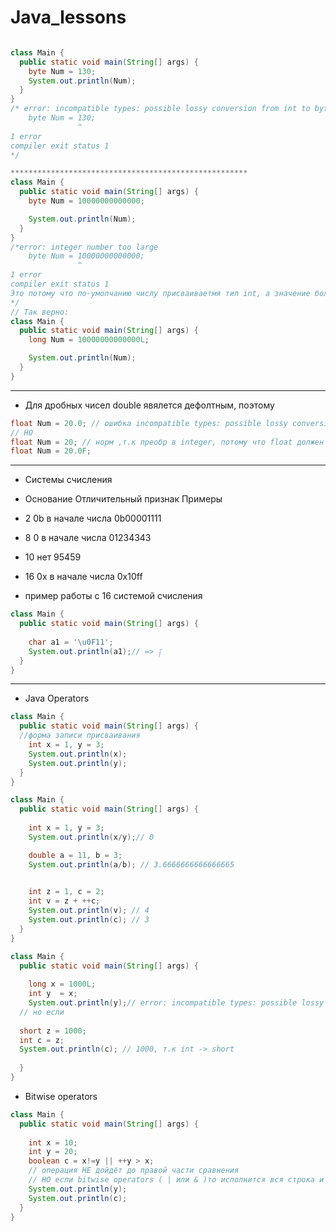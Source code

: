 # Java_lessons
```java

class Main {
  public static void main(String[] args) {
    byte Num = 130;
    System.out.println(Num);
  }
}
/* error: incompatible types: possible lossy conversion from int to byte
    byte Num = 130;
               ^
1 error
compiler exit status 1
*/

*****************************************************
class Main {
  public static void main(String[] args) {
    byte Num = 10000000000000;

    System.out.println(Num);
  }
}
/*error: integer number too large
    byte Num = 10000000000000;
               ^
1 error
compiler exit status 1
Это потому что по-умолчанию числу присваиваетмя тип int, а значение больше возможного для этого типа
*/
// Так верно:
class Main {
  public static void main(String[] args) {
    long Num = 10000000000000L;

    System.out.println(Num);
  }
}
```
************************************************************************************************************************************
* Для дробных чисел double явялется дефолтным, поэтому

```java
float Num = 20.0; // ошибка incompatible types: possible lossy conversion from double to float в double приводится дефолтно, но написано float 
// НО
float Num = 20; // норм ,т.к преобр в integer, потому что float должен быть с F на конце
float Num = 20.0F;

```
************************************************************************************************************************************
* Системы счисления

* Основание  	Отличительный признак  	   Примеры	
* 2	           0b в начале числа	       0b00001111	
* 8	           0 в начале числа	01234343	
* 10	         нет	                      95459	
* 16	         0x в начале числа	  0x10ff

*  пример работы с 16 системой счисления
```java
class Main {
  public static void main(String[] args) {
  
    char a1 = '\u0F11';
    System.out.println(a1);// => ༑
  }
}

```
************************************************************************************************************************************
* Java Operators
```java
class Main {
  public static void main(String[] args) {
  //форма записи присваивания
    int x = 1, y = 3;
    System.out.println(x);
    System.out.println(y);
  }
}
```
```java
class Main {
  public static void main(String[] args) {
  
    int x = 1, y = 3;
    System.out.println(x/y);// 0

    double a = 11, b = 3;
    System.out.println(a/b); // 3.6666666666666665

    
    int z = 1, c = 2;
    int v = z + ++c;
    System.out.println(v); // 4
    System.out.println(c); // 3
  }
}
```
```java
class Main {
  public static void main(String[] args) {
  
    long x = 1000L;
    int y  = x;
    System.out.println(y);// error: incompatible types: possible lossy conversion from long to int
  // но если
  
  short z = 1000;
  int c = z;
  System.out.println(c); // 1000, т.к int -> short
    
  }
}
```
* Bitwise operators
```java
class Main {
  public static void main(String[] args) {
  
    int x = 10;
    int y = 20;
    boolean c = x!=y || ++y > x;
    // операция НЕ дойдёт до правой части сравнения
    // НО если bitwise operators ( | или & )то исполнится вся строка и y будет равен 21
    System.out.println(y);
    System.out.println(c);
  }
}
```
